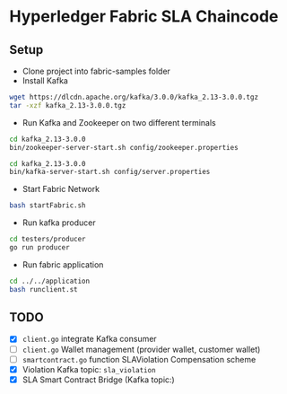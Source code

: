 # Hyperledger Fabric SLA Chaincode

## Setup

* Clone project into fabric-samples folder
* Install Kafka

```bash
wget https://dlcdn.apache.org/kafka/3.0.0/kafka_2.13-3.0.0.tgz
tar -xzf kafka_2.13-3.0.0.tgz
```

* Run Kafka and Zookeeper on two different terminals

```bash
cd kafka_2.13-3.0.0
bin/zookeeper-server-start.sh config/zookeeper.properties
```

```bash
cd kafka_2.13-3.0.0
bin/kafka-server-start.sh config/server.properties
```

* Start Fabric Network

```bash
bash startFabric.sh
```

* Run kafka producer

```bash
cd testers/producer
go run producer
```

* Run fabric application

```bash
cd ../../application
bash runclient.st
```

## TODO

- [x] `client.go` integrate Kafka consumer
- [ ] `client.go` Wallet management (provider wallet, customer wallet)
- [ ] `smartcontract.go` function SLAViolation Compensation scheme
- [x] Violation Kafka topic: `sla_violation`
- [x] SLA Smart Contract Bridge (Kafka topic:)
